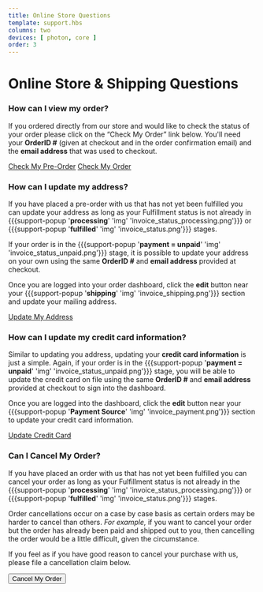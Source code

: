 ```yaml
---
title: Online Store Questions
template: support.hbs
columns: two
devices: [ photon, core ]
order: 3
---
```


Online Store & Shipping Questions
===

### How can I view my order?

If you ordered directly from our store and would like to check the status of your order
please click on the “Check My Order” link below. You'll need your **OrderID #** (given at checkout and in the order confirmation email) and the **email address** that was used to checkout.

<a href="https://dashboard.trycelery.com/status" target="_blank" class="button">Check My Pre-Order</a> 
<a href="http://particle.aftership.com/" target="_blank" class="button">Check My Order</a> 


### How can I update my address?

If you have placed a pre-order with us that has not yet been fulfilled you can update your address as long as your
<a>Fulfillment</a> status is not already in {{{support-popup '**processing**' 'img' 'invoice_status_processing.png'}}} or {{{support-popup '**fulfilled**' 'img' 'invoice_status.png'}}} stages. 

If your order is in the {{{support-popup '**payment = unpaid**' 'img' 'invoice_status_unpaid.png'}}} stage, it is possible to update your address on your own using the same **OrderID #** and **email address** provided at checkout. 

Once you are logged into your order dashboard, click the **edit** button near your {{{support-popup '**shipping**' 'img' 'invoice_shipping.png'}}} section and update your mailing address.

<a href="https://dashboard.trycelery.com/status" target="_blank" class="button">Update My Address</a>


### How can I update my credit card information?

Similar to updating you address, updating your **credit card information** is just a simple. Again, if your order is in the {{{support-popup '**payment = unpaid**' 'img' 'invoice_status_unpaid.png'}}} stage, you will be able to update the credit card on file using the same **OrderID #** and **email address** provided at checkout to sign into the dashboard.


Once you are logged into the dashboard, click the **edit** button near your {{{support-popup '**Payment Source**' 'img' 'invoice_payment.png'}}} section to update your credit card information.

<a href="https://dashboard.trycelery.com/status" class="button">Update Credit Card</a>


### Can I Cancel My Order?

If you have placed an order with us that has not yet been fulfilled you can cancel your order as long as your
<a>Fulfillment</a> status is not already in the {{{support-popup '**processing**' 'img' 'invoice_status_processing.png'}}} or {{{support-popup '**fulfilled**' 'img' 'invoice_status.png'}}} stages. 

Order cancellations occur on a case by case basis as certain orders may be harder to cancel than others. *For example,* if you want to cancel your order but the order has already been paid and shipped out to you, then cancelling the order would be a little difficult, given the circumstance.

If you feel as if you have good reason to cancel your purchase with us, please file a cancellation claim below.

<form>
	<a> <input class="button" type="button" value="Cancel My Order" onClick="script: Zenbox.show(); return false;" /> </a>
</form>


